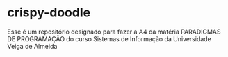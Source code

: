 # crispy-doodle
Esse é um repositório designado para fazer a A4 da matéria PARADIGMAS DE PROGRAMAÇÃO do curso Sistemas de Informação da Universidade Veiga de Almeida

